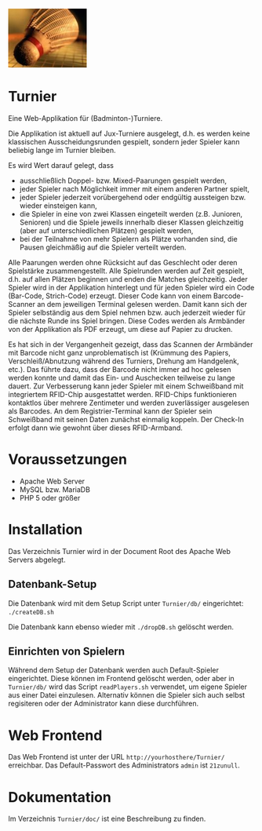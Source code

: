 ![GitHub Logo](/images/shuttlecock.png)

# Turnier
Eine Web-Applikation für (Badminton-)Turniere.

Die Applikation ist aktuell auf Jux-Turniere ausgelegt, d.h. es werden keine klassischen Ausscheidungsrunden gespielt, sondern jeder Spieler kann beliebig lange im Turnier bleiben.

Es wird Wert darauf gelegt, dass
* ausschließlich Doppel- bzw. Mixed-Paarungen gespielt werden,
* jeder Spieler nach Möglichkeit immer mit einem anderen Partner spielt,
* jeder Spieler jederzeit vorübergehend oder endgültig aussteigen bzw. wieder einsteigen kann,
* die Spieler in eine von zwei Klassen eingeteilt werden (z.B. Junioren, Senioren) und die Spiele jeweils innerhalb dieser Klassen gleichzeitig (aber auf unterschiedlichen Plätzen) gespielt werden,
* bei der Teilnahme von mehr Spielern als Plätze vorhanden sind, die Pausen gleichmäßig auf die Spieler verteilt werden.

Alle Paarungen werden ohne Rücksicht auf das Geschlecht oder deren Spielstärke zusammengestellt.
Alle Spielrunden werden auf Zeit gespielt, d.h. auf allen Plätzen beginnen und enden die Matches gleichzeitig.
Jeder Spieler wird in der Applikation hinterlegt und für jeden Spieler wird ein Code (Bar-Code, Strich-Code) erzeugt. Dieser Code kann von einem Barcode-Scanner an dem jeweiligen Terminal gelesen werden. Damit kann sich der Spieler selbständig aus dem Spiel nehmen bzw. auch jederzeit wieder für die nächste Runde ins Spiel bringen.
Diese Codes werden als Armbänder von der Applikation als PDF erzeugt, um diese auf Papier zu drucken.

Es hat sich in der Vergangenheit gezeigt, dass das Scannen der Armbänder mit Barcode nicht ganz unproblematisch ist (Krümmung des Papiers, Verschleiß/Abnutzung während des Turniers, Drehung am Handgelenk, etc.). Das führte dazu, dass der Barcode nicht immer ad hoc gelesen werden konnte und damit das Ein- und Auschecken teilweise zu lange dauert. Zur Verbesserung kann jeder Spieler mit einem Schweißband mit integriertem RFID-Chip ausgestattet werden.
RFID-Chips funktionieren kontaktlos über mehrere Zentimeter und werden zuverlässiger ausgelesen als Barcodes. An dem Registrier-Terminal kann der Spieler sein Schweißband mit seinen Daten zunächst einmalig koppeln. Der Check-In erfolgt dann wie gewohnt über dieses RFID-Armband.

# Voraussetzungen

* Apache Web Server
* MySQL bzw. MariaDB
* PHP 5 oder größer

# Installation
Das Verzeichnis Turnier wird in der Document Root des Apache Web Servers abgelegt.

## Datenbank-Setup
Die Datenbank wird mit dem Setup Script unter `Turnier/db/` eingerichtet:
 `./createDB.sh`

Die Datenbank kann ebenso wieder mit
 `./dropDB.sh`
gelöscht werden.

## Einrichten von Spielern
Während dem Setup der Datenbank werden auch Default-Spieler eingerichtet. Diese können im Frontend gelöscht werden, oder aber in `Turnier/db/` wird das Script `readPlayers.sh` verwendet, um eigene Spieler aus einer Datei einzulesen.
Alternativ können die Spieler sich auch selbst regisiteren oder der Administrator kann diese durchführen.

# Web Frontend
Das Web Frontend ist unter der URL `http://yourhosthere/Turnier/` erreichbar. Das Default-Passwort des Administrators `admin` ist `21zunull`.

# Dokumentation
Im Verzeichnis `Turnier/doc/` ist eine Beschreibung zu finden.
